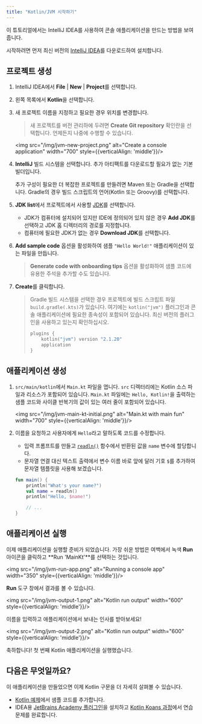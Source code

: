 ```yaml
---
title: "Kotlin/JVM 시작하기"
---
```

이 튜토리얼에서는 IntelliJ IDEA를 사용하여 콘솔 애플리케이션을 만드는 방법을 보여줍니다.

시작하려면 먼저 최신 버전의 [IntelliJ IDEA](https://www.jetbrains.com/idea/download/index.html)를 다운로드하여 설치합니다.

## 프로젝트 생성

1. IntelliJ IDEA에서 **File** | **New** | **Project**를 선택합니다.
2. 왼쪽 목록에서 **Kotlin**을 선택합니다.
3. 새 프로젝트 이름을 지정하고 필요한 경우 위치를 변경합니다.

   > 새 프로젝트를 버전 관리하에 두려면 **Create Git repository** 확인란을 선택합니다. 언제든지 나중에 수행할 수 있습니다.
   >
   
   
   <img src="/img/jvm-new-project.png" alt="Create a console application" width="700" style={{verticalAlign: 'middle'}}/>

4. **IntelliJ** 빌드 시스템을 선택합니다. 추가 아티팩트를 다운로드할 필요가 없는 기본 빌더입니다.

   추가 구성이 필요한 더 복잡한 프로젝트를 만들려면 Maven 또는 Gradle을 선택합니다. Gradle의 경우 빌드 스크립트의 언어(Kotlin 또는 Groovy)를 선택합니다.
5. **JDK list**에서 프로젝트에서 사용할 [JDK](https://www.oracle.com/java/technologies/downloads/)를 선택합니다.
   * JDK가 컴퓨터에 설치되어 있지만 IDE에 정의되어 있지 않은 경우 **Add JDK**를 선택하고 JDK 홈 디렉터리의 경로를 지정합니다.
   * 컴퓨터에 필요한 JDK가 없는 경우 **Download JDK**를 선택합니다.

6. **Add sample code** 옵션을 활성화하여 샘플 `"Hello World!"` 애플리케이션이 있는 파일을 만듭니다.

    > **Generate code with onboarding tips** 옵션을 활성화하여 샘플 코드에 유용한 주석을 추가할 수도 있습니다.
    >
    

7. **Create**를 클릭합니다.

    > Gradle 빌드 시스템을 선택한 경우 프로젝트에 빌드 스크립트 파일 `build.gradle(.kts)`가 있습니다. 여기에는 `kotlin("jvm")` 플러그인과 콘솔 애플리케이션에 필요한 종속성이 포함되어 있습니다. 최신 버전의 플러그인을 사용하고 있는지 확인하십시오.
    > 
    > ```kotlin
    > plugins {
    >     kotlin("jvm") version "2.1.20"
    >     application
    > }
    > ```
    > 
    

## 애플리케이션 생성

1. `src/main/kotlin`에서 `Main.kt` 파일을 엽니다.
   `src` 디렉터리에는 Kotlin 소스 파일과 리소스가 포함되어 있습니다. `Main.kt` 파일에는 `Hello, Kotlin!`을 출력하는 샘플 코드와 사이클 반복기의 값이 있는 여러 줄이 포함되어 있습니다.

   <img src="/img/jvm-main-kt-initial.png" alt="Main.kt with main fun" width="700" style={{verticalAlign: 'middle'}}/>

2. 이름을 요청하고 사용자에게 `Hello`라고 말하도록 코드를 수정합니다.

   * 입력 프롬프트를 만들고 [`readln()`](https://kotlinlang.org/api/latest/jvm/stdlib/kotlin.io/readln.html) 함수에서 반환된 값을 `name` 변수에 할당합니다.
   * 문자열 연결 대신 텍스트 출력에서 변수 이름 바로 앞에 달러 기호 `$`를 추가하여 문자열 템플릿을 사용해 보겠습니다.
   
   ```kotlin
   fun main() {
       println("What's your name?")
       val name = readln()
       println("Hello, $name!")
   
       // ...
   }
   ```

## 애플리케이션 실행

이제 애플리케이션을 실행할 준비가 되었습니다. 가장 쉬운 방법은 여백에서 녹색 **Run** 아이콘을 클릭하고 **Run 'MainKt'**를 선택하는 것입니다.

<img src="/img/jvm-run-app.png" alt="Running a console app" width="350" style={{verticalAlign: 'middle'}}/>

**Run** 도구 창에서 결과를 볼 수 있습니다.

<img src="/img/jvm-output-1.png" alt="Kotlin run output" width="600" style={{verticalAlign: 'middle'}}/>
   
이름을 입력하고 애플리케이션에서 보내는 인사를 받아보세요!

<img src="/img/jvm-output-2.png" alt="Kotlin run output" width="600" style={{verticalAlign: 'middle'}}/>

축하합니다! 첫 번째 Kotlin 애플리케이션을 실행했습니다.

## 다음은 무엇일까요?

이 애플리케이션을 만들었으면 이제 Kotlin 구문을 더 자세히 살펴볼 수 있습니다.

* [Kotlin 예제](https://play.kotlinlang.org/byExample/overview)에서 샘플 코드를 추가합니다.
* IDEA용 [JetBrains Academy 플러그인](https://plugins.jetbrains.com/plugin/10081-jetbrains-academy)을 설치하고 [Kotlin Koans 과정](https://plugins.jetbrains.com/plugin/10081-jetbrains-academy/docs/learner-start-guide.html?section=Kotlin%20Koans)에서 연습 문제를 완료합니다.